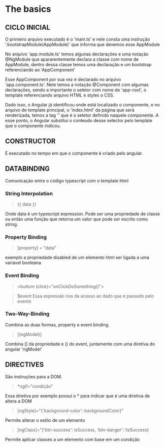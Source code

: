 # The basics

## CICLO INICIAL

O primeiro arquivo executado é o 'main.ts' e nele consta uma instrução '.bootstrapModule(AppModule)' que informa que devemos esse AppModule

No arquivo 'app.module.ts' temos algunas declarações e uma notação @NgModule que apararentemente declara a classe com nome de AppModule,  dentro dessa classe temos uma declaração e um bootstrap referenciando ao 'AppComponent'

Esse AppComponent por sua vez é declarado no arquivo 'app.component.ts'. Nele temos a notação @Component com algumas declarações, sendo a importante o seletor com nome de 'app-root', o template referenciando arquivo HTML e styles o CSS.


Dado isso, o Angular já identificou onde está localizado o componente, e no arquivo de template principal, o 'index.html' da página que será renderizada, temos a tag '<app-root></app-root>' que é o seletor definido naquele componente. A esse ponto, o Angular substitui o conteudo desse selector pelo template que o componente indicou.

## CONSTRUCTOR

É executado no tempo em que o componente é criado pelo angular.

## DATABINDING

Comunicação entre o código typescript com o template html

### String Interpolation
> {{ data }}

Onde data é um typescript expression. Pode ser uma propriedade de classe ou então uma função que retorna um valor que pode ser escrito como string.

### Property Binding
> [property] = "data"

exemplo a propriedade disabled de um elemento html ser ligada a uma variavel booleana

### Event Binding
> <buttom (click)="onClickDoSomething()">

>$event 
Essa expressão nos da acesso ao dado que é passado pelo evento 

### Two-Way-Binding

Combina as duas formas, property e event binding. 
> [(ngModel)]

Combina [] da propriedade e () do event, juntamente com uma diretiva do angular 'ngModel'

## DIRECTIVES

São instruções para a DOM.

> *ngIf="condição"

Essa diretiva por exemplo possui o * para indicar que é uma diretiva de altera a DOM

> [ngStyle]="{'background-color': backgroundColor}"

Permite alterar o estilo de um elemento

> [ngClass]="{'btn-success': isSuccess, 'btn-danger': !isSuccess}

Permite aplicar classes a um elemento com base em um condição